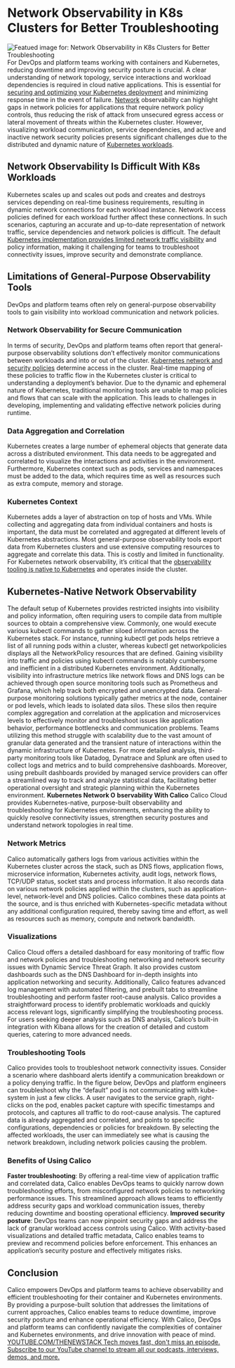 # Network Observability in K8s Clusters for Better Troubleshooting
![Featued image for: Network Observability in K8s Clusters for Better Troubleshooting](https://cdn.thenewstack.io/media/2024/05/1da65b7c-observe-1024x576.jpg)
For DevOps and platform teams working with containers and Kubernetes, reducing downtime and improving security posture is crucial. A clear understanding of network topology, service interactions and workload dependencies is required in cloud native applications. This is essential for
[securing and optimizing your Kubernetes deployment](https://thenewstack.io/build-deploy-runtime-the-3-stages-of-kubernetes-security/) and minimizing response time in the event of failure. [Network](https://thenewstack.io/networking/) observability can highlight gaps in network policies for applications that require network policy controls, thus reducing the risk of attack from unsecured egress access or lateral movement of threats within the Kubernetes cluster. However, visualizing workload communication, service dependencies, and active and inactive network security policies presents significant challenges due to the distributed and dynamic nature of [Kubernetes workloads](https://roadmap.sh/kubernetes).
## Network Observability Is Difficult With K8s Workloads
Kubernetes scales up and scales out pods and creates and destroys services depending on real-time business requirements, resulting in dynamic network connections for each workload instance. Network access policies defined for each workload further affect these connections.
In such scenarios, capturing an accurate and up-to-date representation of network traffic, service dependencies and network policies is difficult. The default
[Kubernetes implementation provides limited network traffic visibility](https://thenewstack.io/how-kubernetes-provides-networking-and-storage-to-applications/) and policy information, making it challenging for teams to troubleshoot connectivity issues, improve security and demonstrate compliance.
## Limitations of General-Purpose Observability Tools
DevOps and platform teams often rely on general-purpose observability tools to gain visibility into workload communication and network policies.
### Network Observability for Secure Communication
In terms of security, DevOps and platform teams often report that general-purpose observability solutions don’t effectively monitor communications between workloads and into or out of the cluster.
[Kubernetes network and security policies](https://thenewstack.io/the-kubernetes-network-security-effect/) determine access in the cluster. Real-time mapping of these policies to traffic flow in the Kubernetes cluster is critical to understanding a deployment’s behavior.
Due to the dynamic and ephemeral nature of Kubernetes, traditional monitoring tools are unable to map policies and flows that can scale with the application. This leads to challenges in developing, implementing and validating effective network policies during runtime.
### Data Aggregation and Correlation
Kubernetes creates a large number of ephemeral objects that generate data across a distributed environment. This data needs to be aggregated and correlated to visualize the interactions and activities in the environment. Furthermore, Kubernetes context such as pods, services and namespaces must be added to the data, which requires time as well as resources such as extra compute, memory and storage.
### Kubernetes Context
Kubernetes adds a layer of abstraction on top of hosts and VMs. While collecting and aggregating data from individual containers and hosts is important, the data must be correlated and aggregated at different levels of Kubernetes abstractions.
Most general-purpose observability tools export data from Kubernetes clusters and use extensive computing resources to aggregate and correlate this data. This is costly and limited in functionality. For Kubernetes network observability, it’s critical that the
[observability tooling is native to Kubernetes](https://thenewstack.io/kubernetes-observability-challenges-in-cloud-native-architecture/) and operates inside the cluster.
## Kubernetes-Native Network Observability
The default setup of Kubernetes provides restricted insights into visibility and policy information, often requiring users to compile data from multiple sources to obtain a comprehensive view.
Commonly, one would execute various kubectl commands to gather siloed information across the Kubernetes stack. For instance, running
kubectl get pods helps retrieve a list of all running pods within a cluster, whereas
kubectl get networkpolicies displays all the NetworkPolicy resources that are defined. Gaining visibility into traffic and policies using kubectl commands is notably cumbersome and inefficient in a distributed Kubernetes environment.
Additionally, visibility into infrastructure metrics like network flows and DNS logs can be achieved through open source monitoring tools such as Prometheus and Grafana, which help track both encrypted and unencrypted data.
General-purpose monitoring solutions typically gather metrics at the node, container or pod levels, which leads to isolated data silos. These silos then require complex aggregation and correlation at the application and microservices levels to effectively monitor and troubleshoot issues like application behavior, performance bottlenecks and communication problems. Teams utilizing this method struggle with scalability due to the vast amount of granular data generated and the transient nature of interactions within the dynamic infrastructure of Kubernetes.
For more detailed analysis, third-party monitoring tools like Datadog, Dynatrace and Splunk are often used to collect logs and metrics and to build comprehensive dashboards. Moreover, using prebuilt dashboards provided by managed service providers can offer a streamlined way to track and analyze statistical data, facilitating better operational oversight and strategic planning within the Kubernetes environment.
**Kubernetes Network O** **bservability With Calico**
Calico Cloud provides Kubernetes-native, purpose-built observability and troubleshooting for Kubernetes environments, enhancing the ability to quickly resolve connectivity issues, strengthen security postures and understand network topologies in real time.
### Network Metrics
Calico automatically gathers logs from various activities within the Kubernetes cluster across the stack, such as DNS flows, application flows, microservice information, Kubernetes activity, audit logs, network flows, TCP/UDP status, socket stats and process information. It also records data on various network policies applied within the clusters, such as application-level, network-level and DNS policies. Calico combines these data points at the source, and is thus enriched with Kubernetes-specific metadata without any additional configuration required, thereby saving time and effort, as well as resources such as memory, compute and network bandwidth.
### Visualizations
Calico Cloud offers a detailed dashboard for easy monitoring of traffic flow and network policies and troubleshooting networking and network security issues with Dynamic Service Threat Graph. It also provides custom dashboards such as the DNS Dashboard for in-depth insights into application networking and security. Additionally, Calico features advanced log management with automated filtering, and prebuilt tabs to streamline troubleshooting and perform faster root-cause analysis. Calico provides a straightforward process to identify problematic workloads and quickly access relevant logs, significantly simplifying the troubleshooting process.
For users seeking deeper analysis such as DNS analysis, Calico’s built-in integration with Kibana allows for the creation of detailed and custom queries, catering to more advanced needs.
### Troubleshooting Tools
Calico provides tools to troubleshoot network connectivity issues. Consider a scenario where dashboard alerts identify a communication breakdown or a policy denying traffic. In the figure below, DevOps and platform engineers can troubleshoot why the “default” pod is not communicating with
kube-system in just a few clicks. A user navigates to the service graph, right-clicks on the pod, enables packet capture with specific timestamps and protocols, and captures all traffic to do root-cause analysis. The captured data is already aggregated and correlated, and points to specific configurations, dependencies or policies for breakdown. By selecting the affected workloads, the user can immediately see what is causing the network breakdown, including network policies causing the problem.
### Benefits of Using Calico
**Faster troubleshooting**: By offering a real-time view of application traffic and correlated data, Calico enables DevOps teams to quickly narrow down troubleshooting efforts, from misconfigured network policies to networking performance issues. This streamlined approach allows teams to efficiently address security gaps and workload communication issues, thereby reducing downtime and boosting operational efficiency. **Improved security posture**: DevOps teams can now pinpoint security gaps and address the lack of granular workload access controls using Calico. With activity-based visualizations and detailed traffic metadata, Calico enables teams to preview and recommend policies before enforcement. This enhances an application’s security posture and effectively mitigates risks.
## Conclusion
Calico empowers DevOps and platform teams to achieve observability and efficient troubleshooting for their container and Kubernetes environments. By providing a purpose-built solution that addresses the limitations of current approaches, Calico enables teams to reduce downtime, improve security posture and enhance operational efficiency. With Calico, DevOps and platform teams can confidently navigate the complexities of container and Kubernetes environments, and drive innovation with peace of mind.
[
YOUTUBE.COM/THENEWSTACK
Tech moves fast, don't miss an episode. Subscribe to our YouTube
channel to stream all our podcasts, interviews, demos, and more.
](https://youtube.com/thenewstack?sub_confirmation=1)